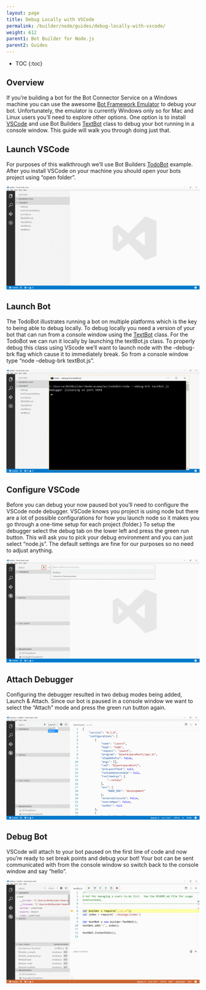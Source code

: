 ```yaml
---
layout: page
title: Debug Locally with VSCode
permalink: /builder/node/guides/debug-locally-with-vscode/
weight: 612
parent1: Bot Builder for Node.js
parent2: Guides
---
```


* TOC
{:toc}

## Overview
If you’re building a bot for the Bot Connector Service on a Windows machine you can use the awesome [Bot Framework Emulator](/connector/tools/bot-framework-emulator/) to debug your bot. Unfortunately, the emulator is currently Windows only so for Mac and Linux users you’ll need to explore other options. One option is to install [VSCode](https://code.visualstudio.com/) and use Bot Builders [TextBot]( /builder/node/bots/TextBot/) class to debug your bot running in a console window. This guide will walk you through doing just that.

## Launch VSCode
For purposes of this walkthrough we’ll use Bot Builders [TodoBot](https://github.com/Microsoft/BotBuilder/tree/master/Node/examples/todoBot) example. After you install VSCode on your machine you should open your bots project using “open folder”.

![Step 1: Launch VSCode](/images/builder-debug-step1.png)

## Launch Bot
The TodoBot illustrates running a bot on multiple platforms which is the key to being able to debug locally. To debug locally you need a version of your bot that can run from a console window using the [TextBot]() class. For the TodoBot we can run it locally by launching the textBot.js class. To properly debug this class using VScode we’ll want to launch node with the –debug-brk flag which cause it to immediately break. So from a console window type “node –debug-brk textBot.js”.

![Step 2: Launch Bot](/images/builder-debug-step2.png)

## Configure VSCode
Before you can debug your now paused bot you’ll need to configure the VSCode node debugger. VSCode knows you project is using node but there are a lot of possible configurations for how you launch node so it makes you go through a one-time setup for each project (folder.)  To setup the debugger select the debug tab on the lower left and press the green run button. This will ask you to pick your debug environment and you can just select “node.js”. The default settings are fine for our purposes so no need to adjust anything.

![Step 3: Configure VSCode](/images/builder-debug-step3.png)

## Attach Debugger
Configuring the debugger resulted in two debug modes being added, Launch & Attach. Since our bot is paused in a console window we want to select the “Attach” mode and press the green run button again.

![Step 4: Attach Debugger](/images/builder-debug-step4.png)

## Debug Bot
VSCode will attach to your bot paused on the first line of code and now you’re ready to set break points and debug your bot! Your bot can be sent communicated with from the console window so switch back to the console window and say “hello”.

![Step 5: Debug Bot](/images/builder-debug-step5.png)

